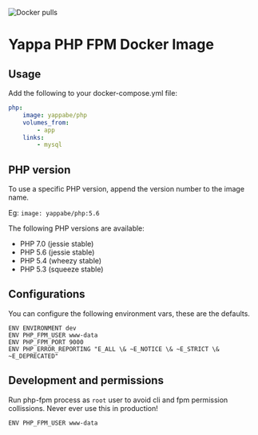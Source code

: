 ![Docker pulls](https://img.shields.io/docker/pulls/yappabe/php.svg?style=flat)
# Yappa PHP FPM Docker Image

## Usage

Add the following to your docker-compose.yml file:

```YAML
php:
    image: yappabe/php
    volumes_from:
        - app
    links:
        - mysql
```

## PHP version

To use a specific PHP version, append the version number to the image name.

Eg: `image: yappabe/php:5.6`

The following PHP versions are available:

* PHP 7.0 (jessie stable)
* PHP 5.6 (jessie stable)
* PHP 5.4 (wheezy stable)
* PHP 5.3 (squeeze stable)

## Configurations

You can configure the following environment vars, these are the defaults.

```
ENV ENVIRONMENT dev
ENV PHP_FPM_USER www-data
ENV PHP_FPM_PORT 9000
ENV PHP_ERROR_REPORTING "E_ALL \& ~E_NOTICE \& ~E_STRICT \& ~E_DEPRECATED"
```

## Development and permissions

Run php-fpm process as `root` user to avoid cli and fpm permission collissions.
Never ever use this in production!

```
ENV PHP_FPM_USER www-data
```


